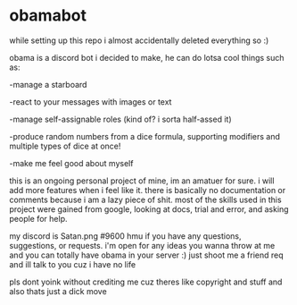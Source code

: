 # obamabot

while setting up this repo i almost accidentally deleted everything so :)

obama is a discord bot i decided to make, he can do lotsa cool things such as:

-manage a starboard

-react to your messages with images or text

-manage self-assignable roles (kind of? i sorta half-assed it)

-produce random numbers from a dice formula, supporting modifiers and multiple types of dice at once\! 

-make me feel good about myself

this is an ongoing personal project of mine, im an amatuer for sure. i will add more features when i feel like it.  there is basically no documentation or comments because i am a lazy piece of shit. most of the skills used in this project were gained from google, looking at docs, trial and error, and asking people for help.

my discord is Satan.png \#9600 hmu if you have any questions, suggestions, or requests. i'm open for any ideas you wanna throw at me and you can totally have obama in your server :) just shoot me a friend req and ill talk to you cuz i have no life

pls dont yoink without crediting me cuz theres like copyright and stuff and also thats just a dick move

